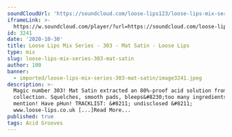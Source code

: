 ```yaml
---
soundCloudUrl: 'https://soundcloud.com/loose-lips123/loose-lips-mix-series-303-mat-satin'
iframeLink: >-
  https://w.soundcloud.com/player/?url=https://soundcloud.com/loose-lips123/loose-lips-mix-series-303-mat-satin&color=00aabb&auto_play=false&hide_related=false&show_comments=true&show_user=true&show_reposts=false
id: 3241
date: '2020-10-30'
title: Loose Lips Mix Series - 303 - Mat Satin - Loose Lips
type: mix
slug: loose-lips-mix-series-303-mat-satin
author: 100
banner:
  - imported/loose-lips-mix-series-303-mat-satin/image3241.jpeg
description: >-
  Magic number 303! Mat Satin extracted an 80%-proof acid solution from his wax
  collection. Squelches, smooth pads, bleeps&#8230;too many ingredients to
  mention! Have pHun! TRACKLIST: &#8211; undisclosed &#8211;
  www.loose-lips.co.uk [...]Read More...
published: true
tags: Acid Grooves
---
```

